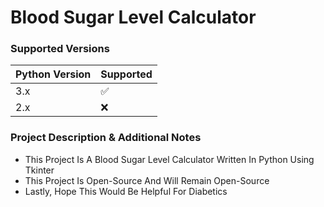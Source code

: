 # Blood Sugar Level Calculator

<h3> Supported Versions </h3>

| Python Version | Supported          |
|     -------    | ------------------ |
|       3.x      | :white_check_mark: |
|       2.x      | :x:                |

<h3> Project Description & Additional Notes </h3>

+ This Project Is A Blood Sugar Level Calculator Written In Python Using Tkinter
+ This Project Is Open-Source And Will Remain Open-Source
+ Lastly, Hope This Would Be Helpful For Diabetics
